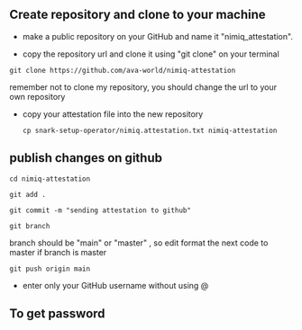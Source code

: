 
## Create repository and clone to your machine 


- make a public repository on your GitHub and name it "nimiq_attestation".

- copy the repository url and clone it using "git clone" on your terminal


```
git clone https://github.com/ava-world/nimiq-attestation
```

remember not to clone my repository, you should change the url to your own repository 


- copy your attestation file into the new repository

  ```
  cp snark-setup-operator/nimiq.attestation.txt nimiq-attestation
  ```

## publish changes on github

```
cd nimiq-attestation
```

```
git add .
```

```
git commit -m "sending attestation to github"
```

```
git branch
```

branch should be "main" or "master" , so edit format the next code to master if branch is master

```
git push origin main
```
- enter only your GitHub username without using @


## To get password 
